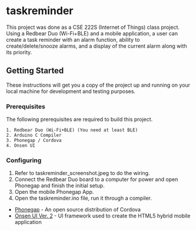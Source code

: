 # taskreminder

This project was done as a CSE 222S (Internet of Things) class project. Using a Redbear Duo (Wi-Fi+BLE) and a mobile application, a user can create a task reminder with an alarm function, ability to create/delete/snooze alarms, and a display of the current alarm along with its priority.

## Getting Started

These instructions will get you a copy of the project up and running on your local machine for development and testing purposes.

### Prerequisites

The following prerequisites are required to build this project.

```
1. Redbear Duo (Wi-Fi+BLE) (You need at least BLE)
2. Arduino C Compiler
3. Phonegap / Cordova
4. Onsen UI
```

### Configuring

1. Refer to taskreminder_screenshot.jpeg to do the wiring.
2. Connect the Redbear Duo board to a computer for power and open Phonegap and finish the initial setup.
3. Open the mobile Phonegap App.
4. Open the taskreminder.ino file, run it through a compiler.

* [Phonegap](https://phonegap.com/) - An open source distribution of Cordova 
* [Onsen UI Ver. 2](https://onsen.io/) - UI framework used to create the HTML5 hybrid mobile application

